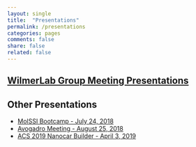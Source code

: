 ```yaml
---
layout: single
title:  "Presentations"
permalink: /presentations
categories: pages
comments: false
share: false
related: false
---
```


## [WilmerLab Group Meeting Presentations](presentations/wlab/)

## Other Presentations
- [MolSSI Bootcamp - July 24, 2018](presentations/MolSSI-bootcamp-2018/)
- [Avogadro Meeting - August 25, 2018](presentations/avogadro-meeting-2018/)
- [ACS 2019 Nanocar Builder - April 3, 2019](presentations/acs-2019/)
